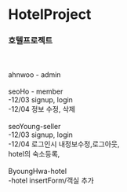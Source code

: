 # HotelProject
<h3>호텔프로젝트</h3>
<br>



<br>
ahnwoo - admin<br>
<br>
seoHo - member<br>
    -12/03 signup, login<br>
    -12/04 정보 수정, 삭제<br>
<br>
seoYoung-seller <br>
    -12/03 signup, login<br>
    -12/04 로그인시 내정보수정,로그아웃,<br>
            hotel의 숙소등록, <br>
<br>
ByoungHwa-hotel <br>
    -hotel insertForm/객실 추가 <br>




